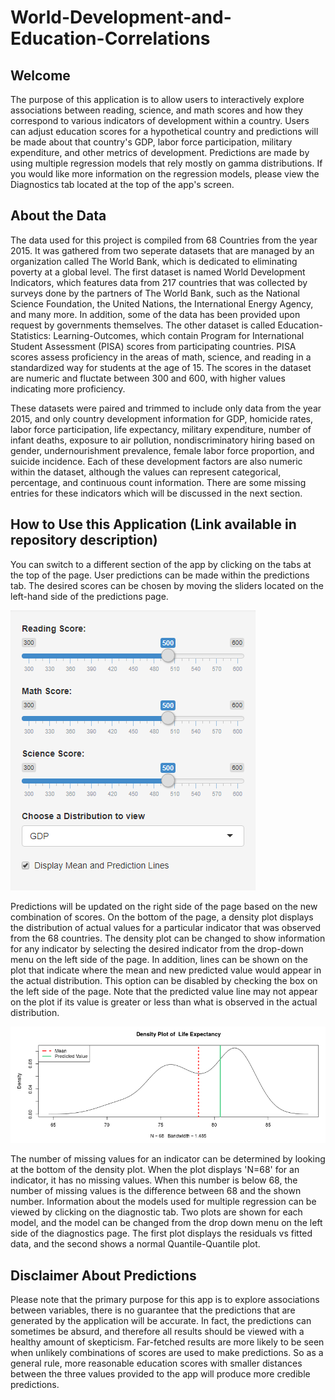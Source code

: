 # World-Development-and-Education-Correlations

## Welcome

The purpose of this application is to allow users to interactively explore associations between reading, science, and math scores and how they correspond to various indicators of development within a country. Users can adjust education scores for a hypothetical country and predictions will be made about that country's GDP, labor force participation, military expenditure, and other metrics of development. Predictions are made by using multiple regression models that rely mostly on gamma distributions. If you would like more information on the regression models, please view the Diagnostics tab located at the top of the app's screen.

## About the Data

The data used for this project is compiled from 68 Countries from the year 2015. It was gathered from two seperate datasets that are managed by an organization called The World Bank, which is dedicated to eliminating poverty at a global level. The first dataset is named World Development Indicators, which features data from 217 countries that was collected by surveys done by the partners of The World Bank, such as the National Science Foundation, the United Nations, the International Energy Agency, and many more. In addition, some of the data has been provided upon request by governments themselves. The other dataset is called Education-Statistics: Learning-Outcomes, which contain Program for International Student Assessment (PISA) scores from participating countries. PISA scores assess proficiency in the areas of math, science, and reading in a standardized way for students at the age of 15. The scores in the dataset are numeric and fluctate between 300 and 600, with higher values indicating more proficiency.


These datasets were paired and trimmed to include only data from the year 2015, and only country development information for GDP, homicide rates, labor force participation, life expectancy, military expenditure, number of infant deaths, exposure to air pollution, nondiscriminatory hiring based on gender, undernourishment prevalence, female labor force proportion, and suicide incidence. Each of these development factors are also numeric within the dataset, although the values can represent categorical, percentage, and continuous count information. There are some missing entries for these indicators which will be discussed in the next section.

## How to Use this Application (Link available in repository description)

You can switch to a different section of the app by clicking on the tabs at the top of the page. User predictions can be made within the predictions tab. The desired scores can be chosen by moving the sliders located on the left-hand side of the predictions page.

![Screenshot](public/score-menu.png)

Predictions will be updated on the right side of the page based on the new combination of scores. On the bottom of the page, a density plot displays the distribution of actual values for a particular indicator that was observed from the 68 countries. The density plot can be changed to show information for any indicator by selecting the desired indicator from the drop-down menu on the left side of the page. In addition, lines can be shown on the plot that indicate where the mean and new predicted value would appear in the actual distribution. This option can be disabled by checking the box on the left side of the page. Note that the predicted value line may not appear on the plot if its value is greater or less than what is observed in the actual distribution.

![Screenshot](public/density.png)

The number of missing values for an indicator can be determined by looking at the bottom of the density plot. When the plot displays 'N=68' for an indicator, it has no missing values. When this number is below 68, the number of missing values is the difference between 68 and the shown number. Information about the models used for multiple regression can be viewed by clicking on the diagnostic tab. Two plots are shown for each model, and the model can be changed from the drop down menu on the left side of the diagnostics page. The first plot displays the residuals vs fitted data, and the second shows a normal Quantile-Quantile plot.

## Disclaimer About Predictions

Please note that the primary purpose for this app is to explore associations between variables, there is no guarantee that the predictions that are generated by the application will be accurate. In fact, the predictions can sometimes be absurd, and therefore all results should be viewed with a healthy amount of skepticism. Far-fetched results are more likely to be seen when unlikely combinations of scores are used to make predictions. So as a general rule, more reasonable education scores with smaller distances between the three values provided to the app will produce more credible predictions.
